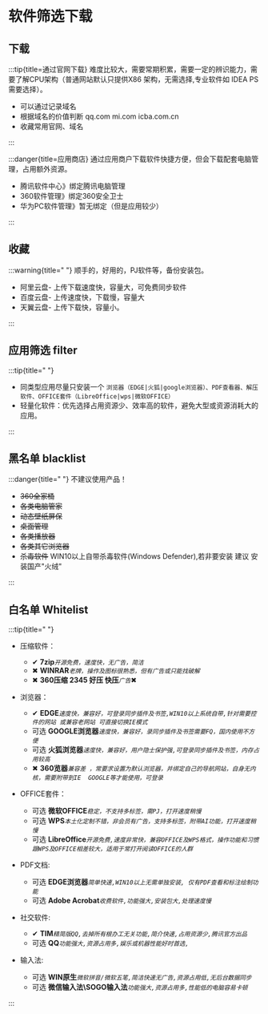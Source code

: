 # 软件筛选下载

## 下载

:::tip{title=通过官网下载}
 难度比较大，需要常期积累，需要一定的辨识能力，需要了解CPU架构（普通网站默认只提供X86 架构，无需选择,专业软件如 IDEA PS需要选择）。

 - 可以通过记录域名
 - 根据域名的价值判断  qq.com mi.com icba.com.cn
 - 收藏常用官网、域名

:::

:::danger{title=应用商店}
通过应用商户下载软件快捷方便，但会下载配套电脑管理，占用额外资源。
- 腾讯软件中心》绑定腾讯电脑管理
- 360软件管理》绑定360安全卫士
- 华为PC软件管理》暂无绑定（但是应用较少）

:::


## 收藏
:::warning{title=" "}
顺手的，好用的，PJ软件等，备份安装包。
* 阿里云盘- 上传下载速度快，容量大，可免费同步软件
* 百度云盘- 上传速度快，下载慢，容量大
* 天翼云盘- 上传下载快，容量小。

:::

## 应用筛选 filter

:::tip{title=" "}

- 同类型应用尽量只安装一个
  `浏览器（EDGE|火狐|google浏览器）、PDF查看器、解压软件、OFFICE套件（LibreOffice|wps|微软OFFICE）`
- 轻量化软件：优先选择占用资源少、效率高的软件，避免大型或资源消耗大的应用。

:::

## 黑名单 blacklist

:::danger{title=" "}
不建议使用产品！
  - ~~360全家桶~~
  - ~~各类电脑管家~~
  - ~~动态壁纸屏保~~
  - ~~桌面管理~~
  - ~~各类播放器~~
  - ~~各类其它浏览器~~
  - ~~杀毒软件~~ WIN10以上自带杀毒软件(Windows Defender),若非要安装 建议 安装国产"火绒"

:::
## 白名单  Whitelist

:::tip{title=" "}

* 压缩软件：
  - ✔ **7zip**_`开源免费，速度快，无广告，简洁`_
  - ✖ **WINRAR**_`老牌，操作及图标很熟悉，但有广告或只能找破解`_
  - ✖ **360压缩 2345 好压 快压**_`广告`_✖
* 浏览器：
  - ✔  **EDGE**_`速度快，兼容好，可登录同步插件及书签,WIN10以上系统自带,针对需要控件的网站 或兼容老网站 可直接切换IE模式`_
  - 可选  **GOOGLE浏览器**_`速度快，兼容好，录同步插件及书签需要FQ，国内使用不方便`_
  - 可选  **火狐浏览器**_`速度快，兼容好，用户隐士保护强,可登录同步插件及书签，内存占用较高`_
  - ✖  **360览器**_`兼容差 ，常要求设置为默认浏览器，并绑定自己的导航网站，自身无内核，需要附带到IE  GOOGLE等才能使用，可登录`_

* OFFICE套件：
    - 可选  **微软OFFICE**_`稳定，不支持多标签，需PJ，打开速度稍慢`_
    - 可选  **WPS**_`本土化定制不错，非会员有广告，支持多标签，附带AI功能，打开速度稍慢`_
    - 可选  **LibreOffice**_`开源免费,速度非常快，兼容OFFICE及WPS格式，操作功能和习惯跟WPS及OFFICE相差较大，适用于常打开阅读OFFICE的人群`_

* PDF文档:
  - 可选 **EDGE浏览器**_`简单快速,WIN10以上无需单独安装, 仅有PDF查看和标注绘制功能`_
  - 可选 **Adobe Acrobat**_`收费软件,功能强大,安装包大,处理速度慢`_

* 社交软件:
  - ✔ **TIM**_`精简版QQ,去掉所有根办工无关功能,简介快速,占用资源少,腾讯官方出品`_
  - 可选 **QQ**_`功能强大,资源占用多,娱乐或机器性能好时首选,`_

* 输入法:
  - 可选 **WIN原生**_`微软拼音/微软五笔,简洁快速无广告,资源占用低,无后台数据同步`_
  - 可选 **微信输入法\SOGO输入法**_`功能强大,资源占用多,性能低的电脑容易卡顿`_

:::